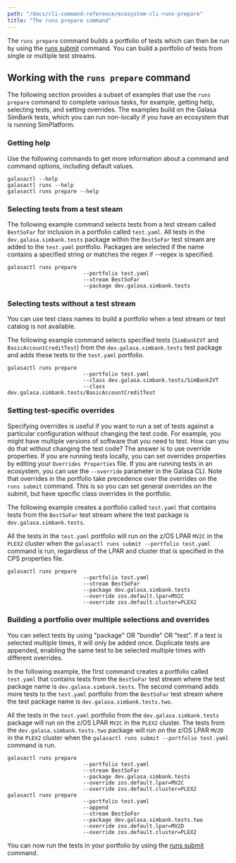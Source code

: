 ```yaml
---
path: "/docs/cli-command-reference/ecosystem-cli-runs-prepare"
title: "The runs prepare command"
---
```


The `runs prepare` command builds a portfolio of tests which can then be run by using the [runs submit](../ecosystem-cli-runs-submit) command. You can build a portfolio of tests from single or multiple test streams. 

## Working with the `runs prepare` command

The following section provides a subset of examples that use the `runs prepare` command to complete various tasks, for example, getting help, selecting tests, and setting overrides. The examples build on the Galasa SimBank tests, which you can run non-locally if you have an ecosystem that is running SimPlatform.

### Getting help

Use the following commands to get more information about a command and command options, including default values.

```
galasactl --help
galasactl runs --help
galasactl runs prepare --help
```

### Selecting tests from a test steam

The following example command selects tests from a test stream called `BestSoFar` for inclusion in a portfolio called `test.yaml`. All tests in the `dev.galasa.simbank.tests`  package within the `BestSoFar` test stream are added to the `test.yaml` portfolio. Packages are selected if the name contains a specified string or matches the regex if --regex is specified.  

```
galasactl runs prepare
                        --portfolio test.yaml
                        --stream BestSoFar
                        --package dev.galasa.simbank.tests
```

### Selecting tests without a test stream

You can use test class names to build a portfolio when a test stream or test catalog is not available. 

The following example command selects specified tests (`SimBankIVT` and `BasicAccountCreditTest`) from the `dev.galasa.simbank.tests` test package and adds these tests to the `test.yaml` portfolio. 

```
galasactl runs prepare
                        --portfolio test.yaml
                        --class dev.galasa.simbank.tests/SimBankIVT
                        --class dev.galasa.simbank.tests/BasicAccountCreditTest
```

### Setting test-specific overrides

Specifying overrides is useful if you want to run a set of tests against a particular configuration without changing the test code. For example, you might have multiple versions of software that you need to test. How can you do that without changing the test code? The answer is to use override properties. If you are running tests locally, you can set overrides properties by editing your `Overrides Properties` file. If you are running tests in an ecosystem, you can use the `--override` parameter in the Galasa CLI. Note that overrides in the portfolio take precedence over the overrides on the `runs submit` command. This is so you can set general overrides on the submit, but have specific class overrides in the portfolio.

The following example creates a portfolio called `test.yaml` that contains tests from the `BestSoFar` test stream where the test package is `dev.galasa.simbank.tests`.

All the tests in the `test.yaml` portfolio will run on the z/OS LPAR `MV2C` in the `PLEX2` cluster when the `galasactl runs submit --portfolio test.yaml` command is run, regardless of the LPAR and cluster that is specified in the CPS properties file.

```
galasactl runs prepare
                        --portfolio test.yaml
                        --stream BestSoFar
                        --package dev.galasa.simbank.tests
                        --override zos.default.lpar=MV2C
                        --override zos.default.cluster=PLEX2
```

### Building a portfolio over multiple selections and overrides

You can select tests by using "package" OR "bundle" OR "test". If a test is selected multiple times, it will only be added once. Duplicate tests are appended, enabling the same test to be selected multiple times with different overrides.

In the following example, the first command creates a portfolio called `test.yaml` that contains tests from the `BestSoFar` test stream where the test package name is `dev.galasa.simbank.tests`. The second command adds more tests to the `test.yaml` portfolio from the `BestSoFar` test stream where the test package name is `dev.galasa.simbank.tests.two`. 

All the tests in the `test.yaml` portfolio from the `dev.galasa.simbank.tests` package will run on the z/OS LPAR `MV2C` in the `PLEX2` cluster. The tests from the `dev.galasa.simbank.tests.two` package will run on the z/OS LPAR `MV2D` in the `PLEX2` cluster when the `galasactl runs submit --portfolio test.yaml` command is run.

```
galasactl runs prepare 
                        --portfolio test.yaml
                        --stream BestSoFar
                        --package dev.galasa.simbank.tests
                        --override zos.default.lpar=MV2C
                        --override zos.default.cluster=PLEX2
galasactl runs prepare
                        --portfolio test.yaml
                        --append
                        --stream BestSoFar
                        --package dev.galasa.simbank.tests.two
                        --override zos.default.lpar=MV2D
                        --override zos.default.cluster=PLEX2
```

You can now run the tests in your portfolio by using the [runs submit](../ecosystem-cli-runs-submit) command.
